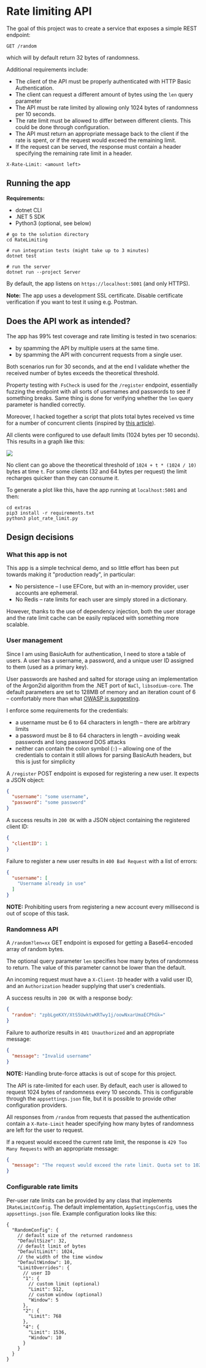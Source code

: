 # Rate limiting API

The goal of this project was to create a service that exposes a simple REST endpoint:

```
GET /random
```

which will by default return 32 bytes of randomness. 

Additional requirements include:
- The client of the API must be properly authenticated with HTTP Basic Authentication.
- The client can request a different amount of bytes using the `len` query parameter
- The API must be rate limited by allowing only 1024 bytes of randomness per 10 seconds.
- The rate limit must be allowed to differ between different clients. This could be done through configuration.
- The API must return an appropriate message back to the client if the rate is spent, or if the request would exceed the remaining limit.
- If the request can be served, the response must contain a header specifying the remaining rate limit in a header.

```
X-Rate-Limit: <amount left>
```

## Running the app

**Requirements:**

- dotnet CLI
- .NET 5 SDK
- Python3 (optional, see below)

```shell
# go to the solution directory
cd RateLimiting

# run integration tests (might take up to 3 minutes)
dotnet test

# run the server
dotnet run --project Server
```

By default, the app listens on `https://localhost:5001` (and only HTTPS).

**Note:** The app uses a development SSL certificate. Disable certificate verification if you want to test it using e.g.
Postman.

## Does the API work as intended?

The app has 99% test coverage and rate limiting is tested in two scenarios:

- by spamming the API by multiple users at the same time.
- by spamming the API with concurrent requests from a single user.

Both scenarios run for 30 seconds, and at the end I validate whether the received number of bytes exceeds the
theoretical threshold.

Property testing with `FsCheck` is used for the `/register` endpoint, essentially fuzzing the endpoint with all sorts of
usernames and passwords to see if something breaks. Same thing is done for verifying whether the `len` query parameter
is handled correctly.

Moreover, I hacked together a script that plots total bytes received vs time for a number of concurrent clients (inspired
by [this article](http://intronetworks.cs.luc.edu/current/html/tokenbucket.html#token-bucket-definition)).

All clients were configured to use default limits (1024 bytes per 10 seconds). This results in a graph like this:

![](./extra/limits.png)

No client can go above the theoretical threshold of `1024 + t * (1024 / 10)` bytes at time `t`. For some
clients (32 and 64 bytes per request) the limit recharges quicker than they can consume it.

To generate a plot like this, have the app running at `localhost:5001` and then:

```shell
cd extras
pip3 install -r requirements.txt
python3 plot_rate_limit.py
```

## Design decisions

### What this app is not

This app is a simple technical demo, and so little effort has been put towards making it "production ready", in particular:

- No persistence – I use EFCore, but with an in-memory provider, user accounts are ephemeral.
- No Redis – rate limits for each user are simply stored in a dictionary.

However, thanks to the use of dependency injection, both the user storage and the rate limit cache can be easily replaced with something
more scalable.

### User management

Since I am using BasicAuth for authentication, I need to store a table of users. A user has a username, a password,
and a unique user ID assigned to them (used as a primary key).

User passwords are hashed and salted for storage using an implementation of the Argon2id algorithm from the .NET port
of `NaCl`, `libsodium-core`. The default parameters are set to 128MB of memory and an iteration count of 6 – comfortably
more than
what [OWASP is suggesting](https://cheatsheetseries.owasp.org/cheatsheets/Password_Storage_Cheat_Sheet.html#argon2id).

I enforce some requirements for the credentials:

- a username must be 6 to 64 characters in length – there are arbitrary limits
- a password must be 8 to 64 characters in length – avoiding weak passwords and long password DOS attacks
- neither can contain the colon symbol (`:`) – allowing one of the credentials to contain it still allows for parsing
  BasicAuth headers, but this is just for simplicity

A `/register` POST endpoint is exposed for registering a new user. It expects a JSON object:

```json
{
  "username": "some username",
  "password": "some password"
}
```

A success results in `200 OK` with a JSON object containing the registered client ID:

```json
{
  "clientID": 1
}
```

Failure to register a new user results in `400 Bad Request` with a list of errors:

```json
{
  "username": [
    "Username already in use"
  ]
}
```

**NOTE:** Prohibiting users from registering a new account every millisecond is out of scope of this task.

### Randomness API

A `/random?len=xx` GET endpoint is exposed for getting a Base64-encoded array of random bytes.

The optional query parameter `len` specifies how many bytes of randomness to return. The value of this parameter cannot
be lower than the default.

An incoming request must have a `X-Client-ID` header with a valid user ID, and an `Authorization` header supplying that
user's credentials.

A success results in `200 OK` with a response body:

```json
{
  "random": "zpbLgeKXY/XtS5UwktwKRTwy1j/oowNxarUmaECPhGk="
}
```

Failure to authorize results in `401 Unauthorized` and an appropriate message:

```json
{
  "message": "Invalid username"
}
```

**NOTE:** Handling brute-force attacks is out of scope for this project.

The API is rate-limited for each user. By default, each user is allowed to request 1024 bytes of randomness every 10
seconds. This is configurable through the `appsettings.json` file, but it is possible to provide other configuration
providers.

All responses from `/random` from requests that passed the authentication contain a `X-Rate-Limit` header specifying how
many bytes of randomness are left for the user to request.

If a request would exceed the current rate limit, the response is `429 Too Many Requests` with an appropriate message:

```json
{
  "message": "The request would exceed the rate limit. Quota set to 1024 bytes every 10 seconds."
}
```

### Configurable rate limits

Per-user rate limits can be provided by any class that implements `IRateLimitConfig`. The default
implementation, `AppSettingsConfig`, uses the `appsettings.json` file. Example configuration looks like this:

```json5
{
  "RandomConfig": {
    // default size of the returned randomness
    "DefaultSize": 32,
    // default limit of bytes
    "DefaultLimit": 1024,
    // the width of the time window
    "DefaultWindow": 10,
    "LimitOverrides": {
      // user ID
      "1": {
        // custom limit (optional)
        "Limit": 512,
        // custom window (optional)
        "Window": 5
      },
      "2": {
        "Limit": 768
      },
      "4": {
        "Limit": 1536,
        "Window": 10
      }
    }
  }
}
```
